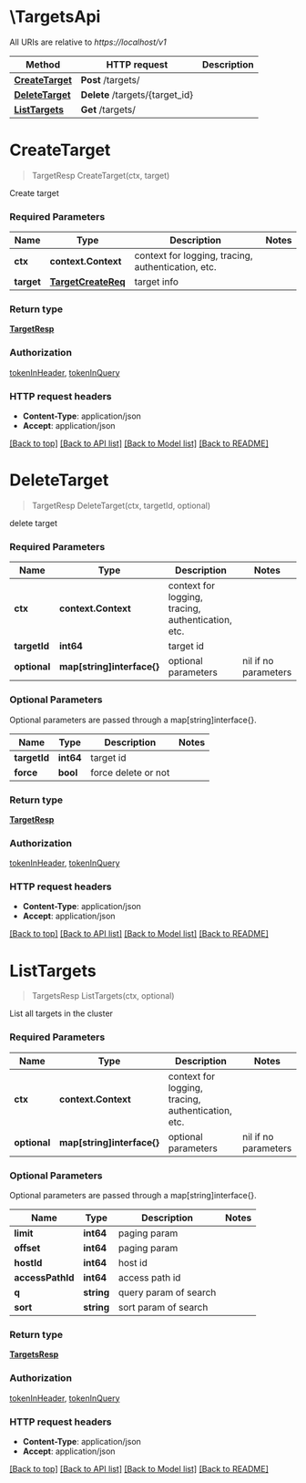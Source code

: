 # \TargetsApi

All URIs are relative to *https://localhost/v1*

Method | HTTP request | Description
------------- | ------------- | -------------
[**CreateTarget**](TargetsApi.md#CreateTarget) | **Post** /targets/ | 
[**DeleteTarget**](TargetsApi.md#DeleteTarget) | **Delete** /targets/{target_id} | 
[**ListTargets**](TargetsApi.md#ListTargets) | **Get** /targets/ | 


# **CreateTarget**
> TargetResp CreateTarget(ctx, target)


Create target

### Required Parameters

Name | Type | Description  | Notes
------------- | ------------- | ------------- | -------------
 **ctx** | **context.Context** | context for logging, tracing, authentication, etc.
  **target** | [**TargetCreateReq**](TargetCreateReq.md)| target info | 

### Return type

[**TargetResp**](TargetResp.md)

### Authorization

[tokenInHeader](../README.md#tokenInHeader), [tokenInQuery](../README.md#tokenInQuery)

### HTTP request headers

 - **Content-Type**: application/json
 - **Accept**: application/json

[[Back to top]](#) [[Back to API list]](../README.md#documentation-for-api-endpoints) [[Back to Model list]](../README.md#documentation-for-models) [[Back to README]](../README.md)

# **DeleteTarget**
> TargetResp DeleteTarget(ctx, targetId, optional)


delete target

### Required Parameters

Name | Type | Description  | Notes
------------- | ------------- | ------------- | -------------
 **ctx** | **context.Context** | context for logging, tracing, authentication, etc.
  **targetId** | **int64**| target id | 
 **optional** | **map[string]interface{}** | optional parameters | nil if no parameters

### Optional Parameters
Optional parameters are passed through a map[string]interface{}.

Name | Type | Description  | Notes
------------- | ------------- | ------------- | -------------
 **targetId** | **int64**| target id | 
 **force** | **bool**| force delete or not | 

### Return type

[**TargetResp**](TargetResp.md)

### Authorization

[tokenInHeader](../README.md#tokenInHeader), [tokenInQuery](../README.md#tokenInQuery)

### HTTP request headers

 - **Content-Type**: application/json
 - **Accept**: application/json

[[Back to top]](#) [[Back to API list]](../README.md#documentation-for-api-endpoints) [[Back to Model list]](../README.md#documentation-for-models) [[Back to README]](../README.md)

# **ListTargets**
> TargetsResp ListTargets(ctx, optional)


List all targets in the cluster

### Required Parameters

Name | Type | Description  | Notes
------------- | ------------- | ------------- | -------------
 **ctx** | **context.Context** | context for logging, tracing, authentication, etc.
 **optional** | **map[string]interface{}** | optional parameters | nil if no parameters

### Optional Parameters
Optional parameters are passed through a map[string]interface{}.

Name | Type | Description  | Notes
------------- | ------------- | ------------- | -------------
 **limit** | **int64**| paging param | 
 **offset** | **int64**| paging param | 
 **hostId** | **int64**| host id | 
 **accessPathId** | **int64**| access path id | 
 **q** | **string**| query param of search | 
 **sort** | **string**| sort param of search | 

### Return type

[**TargetsResp**](TargetsResp.md)

### Authorization

[tokenInHeader](../README.md#tokenInHeader), [tokenInQuery](../README.md#tokenInQuery)

### HTTP request headers

 - **Content-Type**: application/json
 - **Accept**: application/json

[[Back to top]](#) [[Back to API list]](../README.md#documentation-for-api-endpoints) [[Back to Model list]](../README.md#documentation-for-models) [[Back to README]](../README.md)


